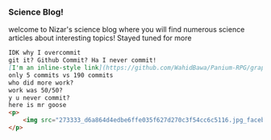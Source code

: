 ### Science Blog!

welcome to Nizar's science blog where you will find numerous science articles about interesting topics! Stayed tuned for more
```markdown
IDK why I overcommit
git it? Github Commit? Ha I never commit!
[I'm an inline-style link](https://github.com/WahidBawa/Panium-RPG/graphs/contributors)
only 5 commits vs 190 commits
who did more work?
work was 50/50?
y u never commit?
here is mr goose
<p>
    <img src="273333_d6a864d4edbe6ffe035f627d270c3f54cc6c5116.jpg_facebook.jpg" width="220" height="240" />
</p>
```

